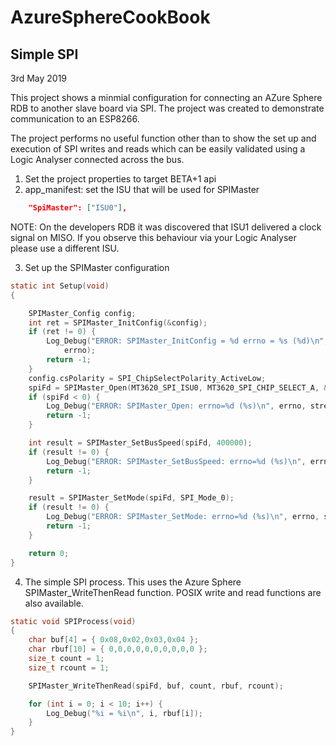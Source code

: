 # AzureSphereCookBook
## Simple SPI
3rd May 2019

This project shows a minmial configuration for connecting an AZure Sphere RDB to another slave board via SPI. The project was created to demonstrate communication to an ESP8266.

The project performs no useful function other than to show the set up and execution of SPI writes and reads which can be easily validated using a Logic Analyser connected across the bus.

1. Set the project properties to target BETA+1 api
2. app_manifest: set the ISU that will be used for SPIMaster
```JSON
    "SpiMaster": ["ISU0"],
```
NOTE: On the developers RDB it was discovered that ISU1 delivered a clock signal on MISO. If you observe this behaviour via your Logic Analyser please use a different ISU.

3. Set up the SPIMaster configuration
```c
static int Setup(void)
{

	SPIMaster_Config config;
	int ret = SPIMaster_InitConfig(&config);
	if (ret != 0) {
		Log_Debug("ERROR: SPIMaster_InitConfig = %d errno = %s (%d)\n", ret, strerror(errno),
			errno);
		return -1;
	}
	config.csPolarity = SPI_ChipSelectPolarity_ActiveLow;
	spiFd = SPIMaster_Open(MT3620_SPI_ISU0, MT3620_SPI_CHIP_SELECT_A, &config);
	if (spiFd < 0) {
		Log_Debug("ERROR: SPIMaster_Open: errno=%d (%s)\n", errno, strerror(errno));
		return -1;
	}

	int result = SPIMaster_SetBusSpeed(spiFd, 400000);
	if (result != 0) {
		Log_Debug("ERROR: SPIMaster_SetBusSpeed: errno=%d (%s)\n", errno, strerror(errno));
		return -1;
	}

	result = SPIMaster_SetMode(spiFd, SPI_Mode_0);
	if (result != 0) {
		Log_Debug("ERROR: SPIMaster_SetMode: errno=%d (%s)\n", errno, strerror(errno));
		return -1;
	}

	return 0;
}
```
4. The simple SPI process. This uses the Azure Sphere SPIMaster_WriteThenRead function. POSIX write and read functions are also available.
```c
static void SPIProcess(void)
{
	char buf[4] = { 0x08,0x02,0x03,0x04 };
	char rbuf[10] = { 0,0,0,0,0,0,0,0,0,0 };
	size_t count = 1;
	size_t rcount = 1;

	SPIMaster_WriteThenRead(spiFd, buf, count, rbuf, rcount);

	for (int i = 0; i < 10; i++) {
		Log_Debug("%i = %i\n", i, rbuf[i]);
	}
}
```
